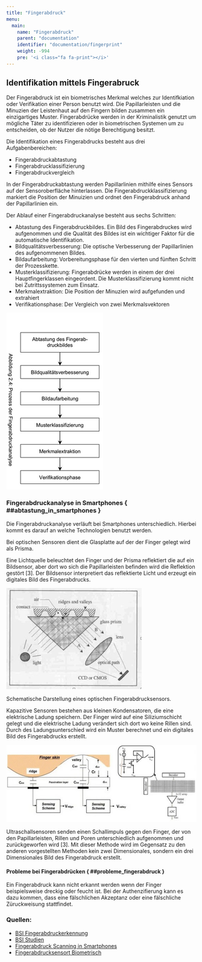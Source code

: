 ```yaml
---
title: "Fingerabdruck"
menu:
  main:
    name: "Fingerabdruck"
    parent: "documentation"
    identifier: "documentation/fingerprint"
    weight: -994
    pre: '<i class="fa fa-print"></i>'
---
```


## Identifikation mittels Fingerabruck

Der Fingerabdruck ist ein biometrisches Merkmal welches zur Identifkiation oder Verifikation einer Person benutzt wird. Die Papillarleisten und die Minuzien der Leistenhaut auf den Fingern bilden zusammen ein einzigartiges Muster. Fingerabdrücke werden in der Kriminalistik genutzt um mögliche Täter zu identifizieren oder in biometrischen Systemen um zu entscheiden, ob der Nutzer die nötige Berechtigung besitzt.

Die Identifikation eines Fingerabdrucks besteht aus drei Aufgabenbereichen:

- Fingerabdruckabtastung
- Fingerabdrucklassifizierung
- Fingerabdruckvergleich

In der Fingerabdruckabtastung werden Papillarlinien mithilfe eines Sensors auf der Sensoroberfläche hinterlassen. Die Fingerabdruckklassifizierung markiert die Position der Minuizien und ordnet den Fingerabdruck anhand der Papillarlinien ein.

Der Ablauf einer Fingerabdruckanalyse besteht aus sechs Schritten:

- Abtastung des Fingerabdruckbildes. Ein Bild des Fingerabdruckes wird aufgenommen und die Qualität des Bildes ist ein wichtiger Faktor für die automatische Identifikation.
- Bildqualitätsverbesserung: Die optische Verbesserung der Papillarlinien des aufgenommenen Bildes.
- Bildaufarbeitung: Vorbereitungsphase für den vierten und fünften Schritt der Prozesskette.
- Musterklassifizierung: Fingerabdrücke werden in einem der drei Hauptfingerklassen eingeordent. Die Musterklassifizierung kommt nicht bei Zutrittssystemen zum Einsatz.
- Merkmalextraktion: Die Position der Minuzien wird aufgefunden und extrahiert
- Verifikationsphase: Der Vergleich von zwei Merkmalsvektoren

![Schritte zur Erkennung eines Fingerabdrucks](schritte-fingerabruck-erkennung.png#center)
 
### Fingerabdruckanalyse in Smartphones { ##abtastung_in_smartphones }

Die Fingerabdruckanalyse verläuft bei Smartphones unterschiedlich. Hierbei kommt es darauf an welche Technologien benutzt werden.

Bei optischen Sensoren dient die Glasplatte auf der der Finger gelegt wird als Prisma.

Eine Lichtquelle beleuchtet den Finger und der Prisma reflektiert die auf ein Bildsensor, aber dort wo sich die Papillarleisten befinden wird die Reflektion gestört [3]. Der Bildsensor interpretiert das reflektierte Licht und erzeugt ein digitales Bild des Fingerabdrucks.

![Schritte zur Erkennung eines Fingerabdrucks](optische_abtastung.png#center)

Schematische Darstellung eines optischen Fingerabdrucksensors.

Kapazitive Sensoren bestehen aus kleinen Kondensatoren, die eine elektrische Ladung speichern. Der Finger wird auf eine Siliziumschicht gelegt und die elektrische Ladung verändert sich dort wo keine Rillen sind. Durch des Ladungsunterschied wird ein Muster berechnet und ein digitales Bild des Fingerabdrucks erstellt.

![Schritte zur Erkennung eines Fingerabdrucks](fingerabdruck-biometrie-sicherheit-technik-3f.png#center)

Ultraschallsensoren senden einen Schallimpuls gegen den Finger, der von den Papillarleisten, Rillen und Poren unterschiedlich aufgenommen und zurückgeworfen wird [3]. Mit dieser Methode wird im Gegensatz zu den anderen vorgestellten Methoden kein zwei Dimensionales, sondern ein drei Dimensionales Bild des Fingerabdruck erstellt.

#### Probleme bei Fingerabdrücken { ##probleme_fingerabdruck }

Ein Fingerabdruck kann nicht erkannt werden wenn der Finger beispielsweise dreckig oder feucht ist. Bei der Authenzifierung kann es dazu kommen, dass eine fälschlichen Akzeptanz oder eine fälschliche Züruckweisung stattfindet.

### Quellen:

- [BSI Fingerabdruckerkennung](https://www.bsi.bund.de/SharedDocs/Downloads/DE/BSI/Biometrie/Fingerabdruckerkennung_pdf.pdf?__blob=publicationFile)
- [BSI Studien](https://www.bsi.bund.de/SharedDocs/Downloads/DE/BSI/Publikationen/Studien/BioFinger/BioFinger_I_I_pdf.pdf;jsessionid=25FF596E82CA4FEA122FBEED02247AEF.2_cid369?__blob=publicationFile&v=2)
- [Fingerabdruck Scanning in Smartphones](https://www.connect.de/ratgeber/fingerabdruck-fingerprint-sensor-scanner-smartphone-finger-technik-3198730.html)
- [Fingerabdrucksensort Biometrisch](https://blog.deinhandy.de/fingerabdrucksensor-so-funktioniert-der-biometrische-scan)

&nbsp;
